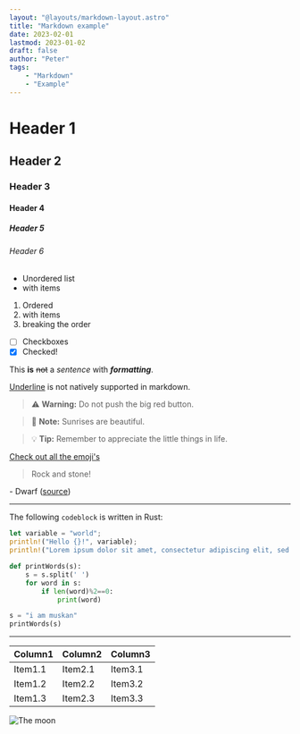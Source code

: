 ```yaml
---
layout: "@layouts/markdown-layout.astro"
title: "Markdown example"
date: 2023-02-01
lastmod: 2023-01-02
draft: false
author: "Peter"
tags:
    - "Markdown"
    - "Example"
---
```


# Header 1

## Header 2

### Header 3

#### Header 4

##### Header 5

###### Header 6

-   Unordered list
-   with items

1. Ordered
1. with items
1. breaking the order

-   [ ] Checkboxes
-   [x] Checked!

This **is** ~~not~~ a _sentence_ with **_formatting_**.

<ins>Underline</ins> is not natively supported in markdown.

[Spooky comments!]: #

> :warning: **Warning:** Do not push the big red button.

> :memo: **Note:** Sunrises are beautiful.

> :bulb: **Tip:** Remember to appreciate the little things in life.

[Check out all the emoji's](/posts/emojis)

> Rock and stone!

\- Dwarf ([source](#header-6))


---

The following `codeblock` is written in Rust:

```rust
let variable = "world";
println!("Hello {}!", variable);
println!("Lorem ipsum dolor sit amet, consectetur adipiscing elit, sed do eiusmod tempor incididunt ut labore et dolore magna aliqua. Id nibh tortor id aliquet lectus proin nibh nisl. Pharetra magna ac placerat vestibulum lectus mauris ultrices eros in. Ultrices mi tempus imperdiet nulla malesuada. Diam maecenas ultricies mi eget. Augue ut lectus arcu bibendum at varius vel pharetra. Non nisi est sit amet facilisis magna. Suscipit tellus mauris a diam maecenas sed enim ut. Curabitur gravida arcu ac tortor dignissim convallis. Justo donec enim diam vulputate ut pharetra sit amet aliquam. Felis bibendum ut tristique et egestas quis ipsum suspendisse. Dui id ornare arcu odio ut sem nulla. Egestas diam in arcu cursus euismod quis. Tempor orci eu lobortis elementum nibh tellus. Posuere urna nec tincidunt praesent semper feugiat nibh sed. Neque egestas congue quisque egestas diam in. Mi in nulla posuere sollicitudin aliquam ultrices sagittis orci. Egestas purus viverra accumsan in nisl nisi scelerisque. Vestibulum lorem sed risus ultricies tristique nulla aliquet. Urna porttitor rhoncus dolor purus. Feugiat in fermentum posuere urna nec. Nisi scelerisque eu ultrices vitae. Mattis molestie a iaculis at erat pellentesque adipiscing. Pharetra pharetra massa massa ultricies mi quis. Ultricies lacus sed turpis tincidunt id aliquet risus feugiat in. Tortor at risus viverra adipiscing at in. Auctor augue mauris augue neque.");
```

```python:even_words.py
def printWords(s):
    s = s.split(' ')
    for word in s:
        if len(word)%2==0:
            print(word)

s = "i am muskan"
printWords(s)
```

---

| Column1 | Column2 | Column3 |
| ------- | ------- | ------- |
| Item1.1 | Item2.1 | Item3.1 |
| Item1.2 | Item2.2 | Item3.2 |
| Item1.3 | Item2.3 | Item3.3 |

![The moon](https://external-content.duckduckgo.com/iu/?u=https%3A%2F%2Fimages.pexels.com%2Fphotos%2F47367%2Ffull-moon-moon-bright-sky-47367.jpeg%3Fcs%3Dsrgb%26dl%3Dsky-space-moon-astronomy-47367.jpg%26fm%3Djpg&f=1&nofb=1&ipt=4244809d84d9bb1dd9cb08284ed3364db20cd064dcba30d56d6927a0cd547425&ipo=images)
